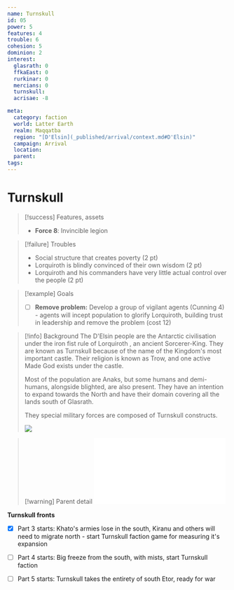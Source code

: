 ```yaml
---
name: Turnskull
id: 05
power: 5 
features: 4
trouble: 6
cohesion: 5
dominion: 2
interest:
  glasrath: 0
  ffkaEast: 0
  rurkinar: 0
  mercians: 0
  turnskull:
  acrisae: -8

meta:
  category: faction
  world: Latter Earth
  realm: Maqqatba
  region: "[D'Elsin](_published/arrival/context.md#D'Elsin)"
  campaign: Arrival
  location: 
  parent: 
tags: 
---
```

# Turnskull

> [!success] Features, assets
> - **Force 8**: Invincible legion

> [!failure] Troubles
> - Social structure that creates poverty (2 pt)
> - Lorquiroth is blindly convinced of their own wisdom (2 pt)
> - Lorquiroth and his commanders have very little actual control over the people (2 pt)

> [!example] Goals
> - [ ] **Remove problem:** Develop a group of vigilant agents (Cunning 4) - agents will incept population to glorify Lorquiroth, building trust in leadership and remove the problem (cost 12)

> [!info] Background
> The D'Elsin people are the Antarctic civilisation under the iron fist rule of Lorquiroth , an ancient Sorcerer-King. They are known as Turnskull because of the name of the Kingdom's most important castle. Their religion is known as Trow, and one active Made God exists under the castle.
> 
> Most of the population are Anaks, but some humans and demi-humans, alongside blighted, are also present. They have an intention to expand towards the North and have their domain covering all the lands south of Glasrath.
> 
> They special military forces are composed of Turnskull constructs.
> 
> ![](https://i.imgur.com/S4VBMMG.png)


> [!warning] Parent detail
> ![D'Elsin](_published/arrival/context.md#D'Elsin)

**Turnskull fronts**
- [x] Part 3 starts: Khato's armies lose in the south, Kiranu and others will need to migrate north - start Turnskull faction game for measuring it's expansion 
- [ ] Part 4 starts: Big freeze from the south, with mists, start Turnskull faction
- [ ] Part 5 starts: Turnskull takes the entirety of south Etor, ready for war




